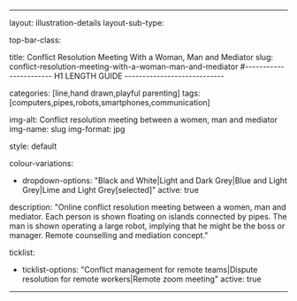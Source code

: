 ---

layout: illustration-details
layout-sub-type:

top-bar-class:

title: Conflict Resolution Meeting With a Woman, Man and Mediator
slug: conflict-resolution-meeting-with-a-woman-man-and-mediator
#----------------------- H1 LENGTH GUIDE ----------------------------

categories: [line,hand drawn,playful parenting]
tags: [computers,pipes,robots,smartphones,communication]

img-alt: Conflict resolution meeting between a women, man and mediator
img-name: slug
img-format: jpg

style: default

colour-variations:
 - dropdown-options: "Black and White|Light and Dark Grey|Blue and Light Grey|Lime and Light Grey[selected]"
   active: true

description: "Online conflict resolution meeting between a women, man and mediator. Each person is shown floating on islands connected by pipes. The man is shown operating a large robot, implying that he might be the boss or manager. Remote counselling and mediation concept."

ticklist:
 - ticklist-options: "Conflict management for remote teams|Dispute resolution for remote workers|Remote zoom meeting"
   active: true

---